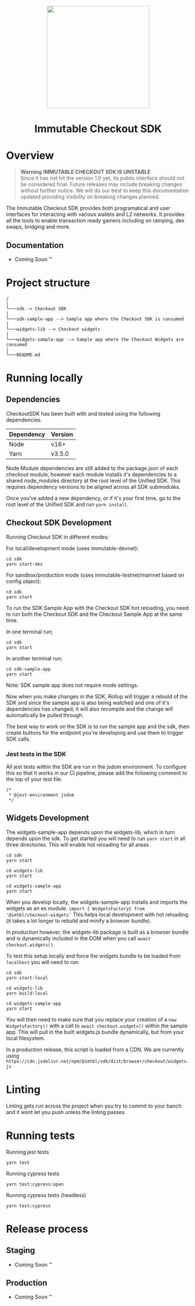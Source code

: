 <div align="center">
  <p align="center">
    <a href="https://docs.x.immutable.com/docs">
      <img src="https://cdn.dribbble.com/users/1299339/screenshots/7133657/media/837237d447d36581ebd59ec36d30daea.gif" width="280"/>
    </a>
  </p>
  <h1>Immutable Checkout SDK</h1>
</div>

# Overview

> **Warning** **IMMUTABLE CHECKOUT SDK IS UNSTABLE** <br/>
> Since it has not hit the version 1.0 yet, its public interface should not be considered final. Future releases may include breaking changes without further notice. We will do our best to keep this documentation updated providing visibility on breaking changes planned.

The Immutable Checkout SDK provides both programatical and user interfaces for interacting with various wallets and L2 networks. It provides all the tools to enable transaction ready gamers including on ramping, dex swaps, bridging and more.

## Documentation

- Coming Soon &trade;

# Project structure

```
/
│
└───sdk -> Checkout SDK
│
└───sdk-sample-app --> Sample app where the Checkout SDK is consumed
│
└───widgets-lib --> Checkout widgets
│
└───widgets-sample-app --> Sample app where the Checkout Widgets are consumed
│
└───README.md
```

# Running locally

## Dependencies

CheckoutSDK has been built with and tested using the following dependencies.

| Dependency | Version |
| ---------- | ------- |
| Node       | v16+    |
| Yarn       | v3.5.0  |

Node Module dependencies are still added to the package.json of each checkout module, however each module installs it's dependencies to a shared node_modules directory at the root level of the Unified SDK. This requires dependency versions to be aligned across all SDK submodules.

Once you've added a new dependency, or if it's your first time, go to the root level of the Unified SDK and run `yarn install`.

## Checkout SDK Development

Running Checkout SDK in different modes:

For local/development mode (uses immutable-devnet):

```
cd sdk
yarn start:dev
```

For sandbox/production mode (uses immutable-testnet/mainnet based on config object):

```
cd sdk
yarn start
```

To run the SDK Sample App with the Checkout SDK hot reloading, you need to run both the Checkout SDK and the Checkout Sample App at the same time.

In one terminal run;

```
cd sdk
yarn start
```

In another terminal run;

```
cd sdk-sample-app
yarn start
```

Note: SDK sample app does not require mode settings.

Now when you make changes in the SDK, Rollup will trigger a rebuild of the SDK and since the sample app is also being watched and one of it's dependencies has changed, it will also recompile and the change will automatically be pulled through.

The best way to work on the SDK is to run the sample app and the sdk, then create buttons for the endpoint you're developing and use them to trigger SDK calls.

### Jest tests in the SDK

All jest tests within the SDK are run in the jsdom environment. To configure this so that it works in our CI pipeline, please add the following comment to the top of your test file.

```
/*
 * @jest-environment jsdom
 */
```

## Widgets Development

The widgets-sample-app depends upon the widgets-lib, which in turn depends upon the sdk. To get started you will need to run `yarn start` in all three directories. This will enable hot reloading for all areas.

```
cd sdk
yarn start
```

```
cd widgets-lib
yarn start
```

```
cd widgets-sample-app
yarn start
```

When you develop locally, the widgets-sample-app installs and imports the widgets as an es module. `import { WidgetsFactory} from '@imtbl/checkout-widgets'` This helps local development with hot reloading. (it takes a lot longer to rebuild and minify a browser bundle).

In production however, the widgets-lib package is built as a browser bundle and is dynamically included in the DOM when you call `await checkout.widgets()`.

To test this setup locally and force the widgets bundle to be loaded from `localhost` you will need to run

```
cd sdk
yarn start:local
```

```
cd widgets-lib
yarn build:local
```

```
cd widgets-sample-app
yarn start
```

You will then need to make sure that you replace your creation of a `new WidgetsFactory()` with a call to `await checkout.widgets()` within the sample app. This will pull in the built widgets.js bundle dynamically, but from your local filesystem.

In a production release, this script is loaded from a CDN. We are currently using `https://cdn.jsdelivr.net/npm/@imtbl/sdk/dist/browser/checkout/widgets.js`

# Linting

Linting gets run across the project when you try to commit to your banch and it wont let you push unless the linting passes.

# Running tests

Running jest tests

```
yarn test
```

Running cypress tests

```
yarn test:cypress:open
```

Running cypress tests (headless)

```
yarn test:cypress
```

# Release process

## Staging

- Coming Soon &trade;

## Production

- Coming Soon &trade;

